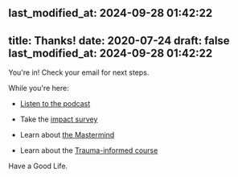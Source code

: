 last_modified_at: 2024-09-28 01:42:22
---
title: Thanks!
date: 2020-07-24
draft: false
last_modified_at: 2024-09-28 01:42:22
---

You're in! Check your email for next steps.

While you're here:

*   [Listen to the podcast](https://transformativeprincipal.org)
    
*   Take the [impact survey](/impact)
    
*   Learn about [the Mastermind](https://transformativeprincipal.com)
    
*   Learn about the [Trauma-informed course](http://jethrojones.com/trauma)


Have a Good Life.

